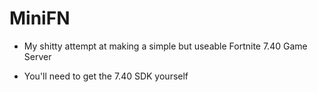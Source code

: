 # MiniFN

* My shitty attempt at making a simple but useable Fortnite 7.40 Game Server

* You'll need to get the 7.40 SDK yourself